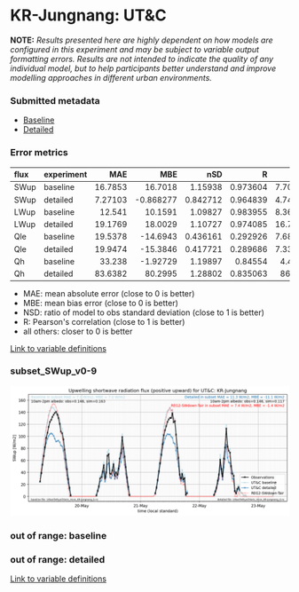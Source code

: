 # KR-Jungnang: UT&C

**NOTE:** *Results presented here are highly dependent on how models are configured in this experiment and may be subject to variable output formatting errors. Results are not intended to indicate the quality of any individual model, but to help participants better understand and improve modelling approaches in different urban environments.*

### Submitted metadata

- [Baseline](UT&C_KR-Jungnang_baseline_attrs.md)
- [Detailed](UT&C_KR-Jungnang_detailed_attrs.md)

### Error metrics

| flux   | experiment   |      MAE |        MBE |      nSD |        R |      5th |     95th |     RMSE |    cRMSE |      AMBE |     1-nSD |       1-R |   nSkewness |   nKurtosis |   Overlap |
|:-------|:-------------|---------:|-----------:|---------:|---------:|---------:|---------:|---------:|---------:|----------:|----------:|----------:|------------:|------------:|----------:|
| SWup   | baseline     | 16.7853  |  16.7018   | 1.15938  | 0.973604 |  7.70755 |  24.2941 | 19.2939  | 0.294291 | 16.7018   | 0.159375  | 0.0263962 |    0.348754 |   0.265856  | 0.183408  |
| SWup   | detailed     |  7.27103 |  -0.868277 | 0.842712 | 0.964839 |  4.74191 |  12.1454 |  9.55246 | 0.289829 |  0.868277 | 0.15729   | 0.0351611 |    0.372903 |   0.328477  | 0.114254  |
| LWup   | baseline     | 12.541   |  10.1591   | 1.09827  | 0.983955 |  8.36239 |  34.6481 | 17.5907  | 0.211898 | 10.1591   | 0.0982738 | 0.0160446 |    1.37679  |   0.641431  | 0.0690791 |
| LWup   | detailed     | 19.1769  |  18.0029   | 1.10727  | 0.974085 | 16.7638  |  45.922  | 25.3088  | 0.262481 | 18.0029   | 0.10727   | 0.0259147 |    1.62001  |   0.770169  | 0.107345  |
| Qle    | baseline     | 19.5378  | -14.6943   | 0.436161 | 0.292926 |  7.68452 |  53.1455 | 31.2039  | 0.966804 | 14.6943   | 0.56384   | 0.707074  |    2.79543  |   7.58803   | 0.589006  |
| Qle    | detailed     | 19.9474  | -15.3846   | 0.417721 | 0.289686 |  7.33846 |  62.8393 | 31.5061  | 0.965648 | 15.3846   | 0.58228   | 0.710314  |    3.05802  |   8.06549   | 0.610383  |
| Qh     | baseline     | 33.238   |  -1.92729  | 1.19897  | 0.84554  |  4.4039  |  45.193  | 49.1108  | 0.640292 |  1.92729  | 0.198966  | 0.15446   |    0.190955 |   0.0977341 | 0.272745  |
| Qh     | detailed     | 83.6382  |  80.2995   | 1.28802  | 0.835063 | 86.749   | 143.04   | 97.1136  | 0.712632 | 80.2995   | 0.288021  | 0.164937  |    0.218725 |   0.171975  | 0.644299  |

 - MAE: mean absolute error (close to 0 is better)
 - MBE: mean bias error (close to 0 is better)
 - NSD: ratio of model to obs standard deviation (close to 1 is better)
 - R: Pearson's correlation (close to 1 is better)
 - all others: closer to 0 is better

[Link to variable definitions](../modelattrs/variable_definitions.md)

### <a name="subset_swup_v0-9"></a>subset_SWup_v0-9
[![UT&C_KR-Jungnang_subset_SWup_v0-9.png](UT&C_KR-Jungnang_subset_SWup_v0-9.png)](UT&C_KR-Jungnang_subset_SWup_v0-9.png)

### out of range: baseline


### out of range: detailed



[Link to variable definitions](../modelattrs/variable_definitions.md)

